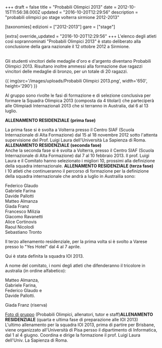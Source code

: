+++
draft = false
title = "Probabili Olimpici 2013"
date = 2012-10-15T11:56:38.000Z
updated = "2016-10-20T12:29:56"
description = "probabili olimpici po stage volterra sirmione 2012-2013"

[taxonomies]
edizioni = ["2012-2013"]
gare = ["stage"]

[extra]
override_updated = "2016-10-20T12:29:56"
+++
L'elenco degli atleti così soprannominati "Probabili Olimpici 2013" è stato deliberato alla conclusione della gara nazionale il 12 ottobre 2012 a Sirmione.

<br/> Gli studenti vincitori delle medaglie d'oro e d'argento diventano Probabili Olimpici 2013. Risultano inoltre ammessi alla formazione due ragazzi vincitori delle medaglie di bronzo, per un totale di 20 ragazzi.

{{ img(src='/images/uploads/Probabili Olimpici 2013.png', width='650', height='290') }}

Al gruppo sono rivolte le fasi di formazione e di selezione conclusiva per formare la Squadra Olimpica 2013 (composta da 4 titolari) che parteciperà alle Olimpiadi Internazionali 2013 che si terranno in Australia, dal 6 al 13 luglio.

**ALLENAMENTO RESIDENZIALE (prima fase)**

La prima fase si è svolta a Volterra presso il Centro SIAF (Scuola Internazionale di Alta Formazione) dal 15 al 18 novembre 2012 sotto l'attenta supervisione del Prof. Luigi Laura dell'Università La Sapienza di Roma. **ALLENAMENTO RESIDENZIALE (seconda fase)**<br/> Anche la seconda fase si è svolta a Volterra, presso il Centro SIAF (Scuola Internazionale di Alta Formazione) dal 7 al 10 febbraio 2013. Il prof. Luigi Laura e il Comitato hanno selezionato i migliori 10, prossimi alla definizione della squadra internazionale. **ALLENAMENTO RESIDENZIALE (terza fase)**<br/> I 10 atleti che continueranno il percorso di formazione per la definizione della squadra internazionale che andrà a luglio in Austrailia sono:

Federico Glaudo<br/>Gabriele Farina<br/>Davide Pallotti<br/>Matteo Almanza<br/>Giada Franz<br/>Francesco Milizia<br/>Giacomo Ravanetti<br/>Alice Cortinovis<br/>Raoul Nicolodi<br/>Sebastiano Tronto

Il terzo allenamento residenziale, per la prima volta si è svolto a Varese presso lo "Yes Hotel" dal 4 al 7 aprile.

Qui è stata definita la squadra IOI 2013.

A nome del comitato, i nomi degli atleti che difenderanno il tricolore in australia (in ordine alfabetico):

Matteo Almanza,<br/> Gabriele Farina,<br/> Federico Glaudo e<br/> Davide Pallotti.

Giada Franz (riserva)

[Foto di gruppo](/images/uploads/image.jpeg) (Probabili Olimpici, allenatori, tutor e staff)**ALLENAMENTO RESIDENZIALE** (quarta e ultima fase di preparazione alle IOI 2013)<br/> L'ultimo allenamento per la squadra IOI 2013, prima di partire per Brisbane, viene organizzato all'Università di Pisa persso il dipartimento di Informatica, dal 1 al 4 giugno. Coordina e dirige la formazione il prof. Luigi Laura dell'Univ. La Sapienza di Roma.
